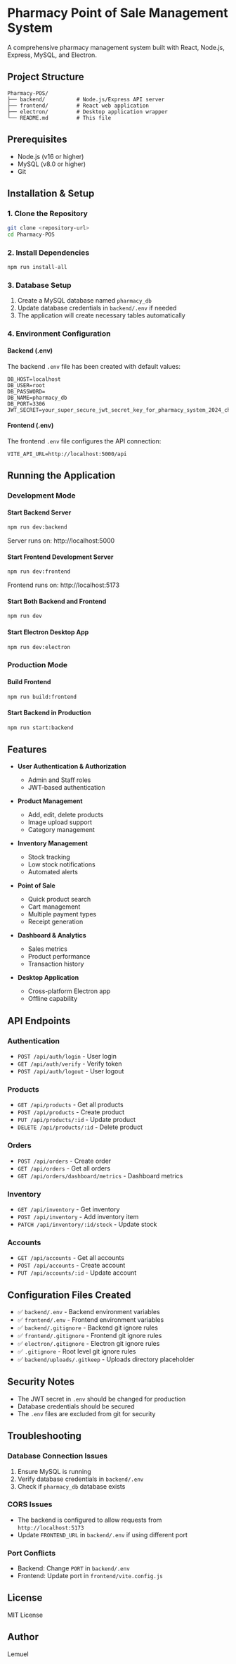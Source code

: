 # Pharmacy Point of Sale Management System

A comprehensive pharmacy management system built with React, Node.js, Express, MySQL, and Electron.

## Project Structure

```
Pharmacy-POS/
├── backend/          # Node.js/Express API server
├── frontend/         # React web application
├── electron/         # Desktop application wrapper
└── README.md         # This file
```

## Prerequisites

- Node.js (v16 or higher)
- MySQL (v8.0 or higher)
- Git

## Installation & Setup

### 1. Clone the Repository
```bash
git clone <repository-url>
cd Pharmacy-POS
```

### 2. Install Dependencies
```bash
npm run install-all
```

### 3. Database Setup
1. Create a MySQL database named `pharmacy_db`
2. Update database credentials in `backend/.env` if needed
3. The application will create necessary tables automatically

### 4. Environment Configuration

#### Backend (.env)
The backend `.env` file has been created with default values:
```
DB_HOST=localhost
DB_USER=root
DB_PASSWORD=
DB_NAME=pharmacy_db
DB_PORT=3306
JWT_SECRET=your_super_secure_jwt_secret_key_for_pharmacy_system_2024_change_this_in_production
```

#### Frontend (.env)
The frontend `.env` file configures the API connection:
```
VITE_API_URL=http://localhost:5000/api
```

## Running the Application

### Development Mode

#### Start Backend Server
```bash
npm run dev:backend
```
Server runs on: http://localhost:5000

#### Start Frontend Development Server
```bash
npm run dev:frontend
```
Frontend runs on: http://localhost:5173

#### Start Both Backend and Frontend
```bash
npm run dev
```

#### Start Electron Desktop App
```bash
npm run dev:electron
```

### Production Mode

#### Build Frontend
```bash
npm run build:frontend
```

#### Start Backend in Production
```bash
npm run start:backend
```

## Features

- **User Authentication & Authorization**
  - Admin and Staff roles
  - JWT-based authentication
  
- **Product Management**
  - Add, edit, delete products
  - Image upload support
  - Category management
  
- **Inventory Management**
  - Stock tracking
  - Low stock notifications
  - Automated alerts
  
- **Point of Sale**
  - Quick product search
  - Cart management
  - Multiple payment types
  - Receipt generation
  
- **Dashboard & Analytics**
  - Sales metrics
  - Product performance
  - Transaction history
  
- **Desktop Application**
  - Cross-platform Electron app
  - Offline capability

## API Endpoints

### Authentication
- `POST /api/auth/login` - User login
- `GET /api/auth/verify` - Verify token
- `POST /api/auth/logout` - User logout

### Products
- `GET /api/products` - Get all products
- `POST /api/products` - Create product
- `PUT /api/products/:id` - Update product
- `DELETE /api/products/:id` - Delete product

### Orders
- `POST /api/orders` - Create order
- `GET /api/orders` - Get all orders
- `GET /api/orders/dashboard/metrics` - Dashboard metrics

### Inventory
- `GET /api/inventory` - Get inventory
- `POST /api/inventory` - Add inventory item
- `PATCH /api/inventory/:id/stock` - Update stock

### Accounts
- `GET /api/accounts` - Get all accounts
- `POST /api/accounts` - Create account
- `PUT /api/accounts/:id` - Update account

## Configuration Files Created

- ✅ `backend/.env` - Backend environment variables
- ✅ `frontend/.env` - Frontend environment variables  
- ✅ `backend/.gitignore` - Backend git ignore rules
- ✅ `frontend/.gitignore` - Frontend git ignore rules
- ✅ `electron/.gitignore` - Electron git ignore rules
- ✅ `.gitignore` - Root level git ignore rules
- ✅ `backend/uploads/.gitkeep` - Uploads directory placeholder

## Security Notes

- The JWT secret in `.env` should be changed for production
- Database credentials should be secured
- The `.env` files are excluded from git for security

## Troubleshooting

### Database Connection Issues
1. Ensure MySQL is running
2. Verify database credentials in `backend/.env`
3. Check if `pharmacy_db` database exists

### CORS Issues
- The backend is configured to allow requests from `http://localhost:5173`
- Update `FRONTEND_URL` in `backend/.env` if using different port

### Port Conflicts
- Backend: Change `PORT` in `backend/.env`
- Frontend: Update port in `frontend/vite.config.js`

## License

MIT License

## Author

Lemuel 